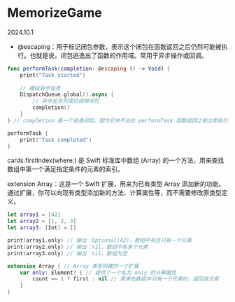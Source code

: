 # MemorizeGame

2024.10.1

- @escaping：用于标记闭包参数，表示这个闭包在函数返回之后仍然可能被执行。也就是说，闭包逃逸出了函数的作用域。常用于异步操作或回调。
```swift
func performTask(completion: @escaping () -> Void) {
    print("Task started")
    
    // 模拟异步任务
    DispatchQueue.global().async {
        // 异步任务完成后调用闭包
        completion()
    }
} // completion 是一个逃逸闭包，因为它并不会在 performTask 函数返回之前立即执行，而是在异步任务完成后执行。因此必须使用 @escaping 来标记这个闭包。

performTask {
    print("Task completed")
}
```


cards.firstIndex(where:) 是 Swift 标准库中数组 (Array) 的一个方法，用来查找数组中第一个满足指定条件的元素的索引。



extension Array：这是一个 Swift 扩展，用来为已有类型 Array 添加新的功能。通过扩展，你可以向现有类型添加新的方法、计算属性等，而不需要修改原类型定义。

```swift
let array1 = [42]
let array2 = [1, 2, 3]
let array3: [Int] = []

print(array1.only) // 输出：Optional(42)，数组中有且只有一个元素
print(array2.only) // 输出：nil，数组中有多个元素
print(array3.only) // 输出：nil，数组为空

extension Array { // Array 类型创建的一个扩展
    var only: Element? { // 提供了一个名为 only 的计算属性
        count == 1 ? first : nil // 用来在数组中只有一个元素时，返回该元素
    }
}
```
